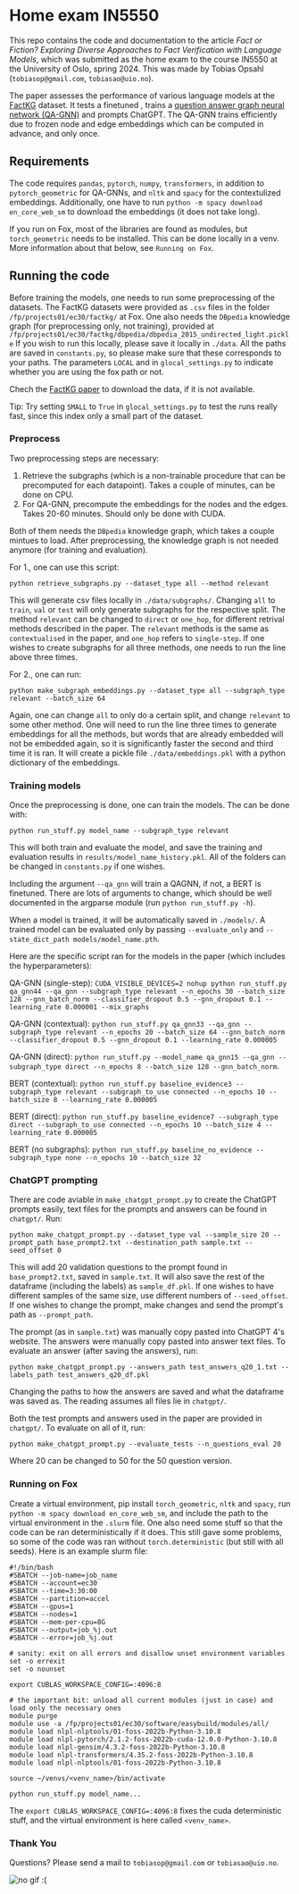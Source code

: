 # Home exam IN5550

This repo contains the code and documentation to the article *Fact or Fiction? Exploring Diverse Approaches to Fact Verification with
Language Models*, which was submitted as the home exam to the course IN5550 at the University of Oslo, spring 2024. This was made by Tobias Opsahl (`tobiasop@gmail.com`, `tobiasao@uio.no`).

The paper assesses the performance of various language models at the [FactKG](https://arxiv.org/pdf/2104.06378) dataset. It tests a finetuned , trains a [question answer graph neural network (QA-GNN)](https://arxiv.org/pdf/2104.06378) and prompts ChatGPT. The QA-GNN trains efficiently due to frozen node and edge embeddings which can be computed in advance, and only once.

## Requirements

The code requires `pandas`, `pytorch`, `numpy`, `transformers`, in addition to `pytorch_geometric` for QA-GNNs, and `nltk` and `spacy` for the contextulized embeddings. Additionally, one have to run `python -m spacy download en_core_web_sm` to download the embeddings (it does not take long).

If you run on Fox, most of the libraries are found as modules, but `torch_geometric` needs to be installed. This can be done locally in a venv. More information about that below, see `Running on Fox`.

## Running the code

Before training the models, one needs to run some preprocessing of the datasets. The FactKG datasets were provided as `.csv` files in the folder `/fp/projects01/ec30/factkg/` at Fox. One also needs the `DBpedia` knowledge graph (for preprocessing only, not training), provided at `/fp/projects01/ec30/factkg/dbpedia/dbpedia_2015_undirected_light.pickle` If you wish to run this locally, please save it locally in `./data`. All the paths are saved in `constants.py`, so please make sure that these corresponds to your paths. The parameters `LOCAL` and in `glocal_settings.py` to indicate whether you are using the fox path or not.

Chech the [FactKG paper](https://arxiv.org/pdf/2104.06378) to download the data, if it is not available.

Tip: Try setting `SMALL` to `True` in `glocal_settings.py` to test the runs really fast, since this index only a small part of the dataset.

### Preprocess

Two preprocessing steps are necessary:

1. Retrieve the subgraphs (which is a non-trainable procedure that can be precomputed for each datapoint). Takes a couple of minutes, can be done on CPU.
2. For QA-GNN, precompute the embeddings for the nodes and the edges. Takes 20-60 minutes. Should only be done with CUDA.

Both of them needs the `DBpedia` knowledge graph, which takes a couple mintues to load. After preprocessing, the knowledge graph is not needed anymore (for training and evaluation).

For 1., one can use this script:

```cli
python retrieve_subgraphs.py --dataset_type all --method relevant
```

This will generate csv files locally in `./data/subgraphs/`. Changing `all` to `train`, `val` or `test` will only generate subgraphs for the respective split. The method `relevant` can be changed to `direct` or `one_hop`, for different retrival methods described in the paper. The `relevant` methods is the same as `contextualised` in the paper, and `one_hop` refers to `single-step`. If one wishes to create subgraphs for all three methods, one needs to run the line above three times.

For 2., one can run:

```cli
python make_subgraph_embeddings.py --dataset_type all --subgraph_type relevant --batch_size 64
```

Again, one can change `all` to only do a certain split, and change `relevant` to some other method. One will need to run the line three times to generate embeddings for all the methods, but words that are already embedded will not be embedded again, so it is significantly faster the second and third time it is ran. It will create a pickle file `./data/embeddings.pkl` with a python dictionary of the embeddings.

### Training models

Once the preprocessing is done, one can train the models. The can be done with:

```cli
python run_stuff.py model_name --subgraph_type relevant
```

This will both train and evaluate the model, and save the training and evaluation results in `results/model_name_history.pkl`. All of the folders can be changed in `constants.py` if one wishes.

Including the argument ``--qa_gnn`` will train a QAGNN, if not, a BERT is finetuned. There are lots of arguments to change, which should be well documented in the argparse module (run `python run_stuff.py -h`).

When a model is trained, it will be automatically saved in `./models/`. A trained model can be evaluated only by passing `--evaluate_only` and `--state_dict_path models/model_name.pth`.

Here are the specific script ran for the models in the paper (which includes the hyperparameters):

QA-GNN (single-step): `CUDA_VISIBLE_DEVICES=2 nohup python run_stuff.py qa_gnn44 --qa_gnn --subgraph_type relevant --n_epochs 30 --batch_size 128 --gnn_batch_norm --classifier_dropout 0.5 --gnn_dropout 0.1 --learning_rate 0.000001 --mix_graphs`

QA-GNN (contextual): `python run_stuff.py qa_gnn33 --qa_gnn --subgraph_type relevant --n_epochs 20 --batch_size 64 --gnn_batch_norm --classifier_dropout 0.5 --gnn_dropout 0.1 --learning_rate 0.000005`

QA-GNN (direct): `python run_stuff.py --model_name qa_gnn15 --qa_gnn --subgraph_type direct --n_epochs 8 --batch_size 128 --gnn_batch_norm`.

BERT (contextual): `python run_stuff.py baseline_evidence3 --subgraph_type relevant --subgraph_to_use connected --n_epochs 10 --batch_size 8 --learning_rate 0.000005`

BERT (direct): `python run_stuff.py baseline_evidence7 --subgraph_type direct --subgraph_to_use connected --n_epochs 10 --batch_size 4 --learning_rate 0.000005`

BERT (no subgraphs): `python run_stuff.py baseline_no_evidence --subgraph_type none --n_epochs 10 --batch_size 32`

### ChatGPT prompting

There are code aviable in `make_chatgpt_prompt.py` to create the ChatGPT prompts easily, text files for the prompts and answers can be found in `chatgpt/`. Run:

```cli
python make_chatgpt_prompt.py --dataset_type val --sample_size 20 --prompt_path base_prompt2.txt --destination_path sample.txt --seed_offset 0
```

This will add 20 validation questions to the prompt found in `base_prompt2.txt`, saved in `sample.txt`. It will also save the rest of the dataframe (including the labels) as `sample_df.pkl`. If one wishes to have different samples of the same size, use different numbers of `--seed_offset`. If one wishes to change the prompt, make changes and send the prompt's path as `--prompt_path`.

The prompt (as in `sample.txt`) was manually copy pasted into ChatGPT 4's website. The answers were manually copy pasted into answer text files. To evaluate an answer (after saving the answers), run:

```cli
python make_chatgpt_prompt.py --answers_path test_answers_q20_1.txt --labels_path test_answers_q20_df.pkl
```

Changing the paths to how the answers are saved and what the dataframe was saved as. The reading assumes all files lie in `chatgpt/`.

Both the test prompts and answers used in the paper are provided in `chatgpt/`. To evaluate on all of it, run:

```cli
python make_chatgpt_prompt.py --evaluate_tests --n_questions_eval 20
```

Where 20 can be changed to 50 for the 50 question version.

### Running on Fox

Create a virtual environment, pip install `torch_geometric`, `nltk` and `spacy`, run `python -m spacy download en_core_web_sm`, and include the path to the virtual environment in the `.slurm` file. One also need some stuff so that the code can be ran deterministically if it does. This still gave some problems, so some of the code was ran without `torch.deterministic` (but still with all seeds). Here is an example slurm file:

```slurm
#!/bin/bash
#SBATCH --job-name=job_name
#SBATCH --account=ec30
#SBATCH --time=3:30:00
#SBATCH --partition=accel
#SBATCH --gpus=1
#SBATCH --nodes=1
#SBATCH --mem-per-cpu=8G
#SBATCH --output=job_%j.out
#SBATCH --error=job_%j.out

# sanity: exit on all errors and disallow unset environment variables
set -o errexit
set -o nounset

export CUBLAS_WORKSPACE_CONFIG=:4096:8

# the important bit: unload all current modules (just in case) and load only the necessary ones
module purge
module use -a /fp/projects01/ec30/software/easybuild/modules/all/
module load nlpl-nlptools/01-foss-2022b-Python-3.10.8
module load nlpl-pytorch/2.1.2-foss-2022b-cuda-12.0.0-Python-3.10.8
module load nlpl-gensim/4.3.2-foss-2022b-Python-3.10.8
module load nlpl-transformers/4.35.2-foss-2022b-Python-3.10.8
module load nlpl-nlptools/01-foss-2022b-Python-3.10.8

source ~/venvs/<venv_name>/bin/activate

python run_stuff.py model_name...
```

The `export CUBLAS_WORKSPACE_CONFIG=:4096:8` fixes the cuda deterministic stuff, and the virtual environment is here called `<venv_name>`.

### Thank You

Questions? Please send a mail to `tobiasop@gmail.com` or `tobiasao@uio.no`.

![no gif :(](https://media.giphy.com/media/v1.Y2lkPTc5MGI3NjExNHdlZzhnOXJtaGp1ZG1vOHpudWtkaTExdTM3Ync5OHYxNmw5dGg0diZlcD12MV9pbnRlcm5hbF9naWZfYnlfaWQmY3Q9Zw/mcsPU3SkKrYDdW3aAU/giphy.gif)
